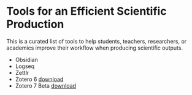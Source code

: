 # Tools for an Efficient Scientific Production

This is a curated list of tools to help students, teachers, researchers, or academics improve their workflow when producing scientific outputs.

- Obsidian
- Logseq
- Zettlr
- Zotero 6 [download](https://www.zotero.org/download/)
- Zotero 7 Beta [download](https://www.zotero.org/support/beta_builds)

